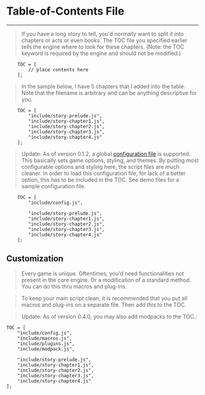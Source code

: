 # Table-of-Contents File #

---

> If you have a long story to tell, you'd normally want to split it into chapters or acts or even books. The TOC file you specified earlier tells the engine where to look for these chapters. (Note: the TOC keyword is required by the engine and should not be modified.)

```
    TOC = [
    	// place contents here
    ];								
```

> In the sample below, I have 5 chapters that I added into the table. Note that the filename is arbitrary and can be anything descriptive for you.

```
    TOC = [
    	"include/story-prelude.js",
    	"include/story-chapter1.js",
    	"include/story-chapter2.js",
    	"include/story-chapter3.js",
    	"include/story-chapter4.js"
    ];								
```

> Update: As of version 0.1.2, a global [configuration file](HeConfig.md) is supported. This basically sets game options, styling, and themes. By putting most configurable options and styling here, the script files are much cleaner. In order to load this configuration file, for lack of a better option, this has to be included in the TOC. See demo files for a sample configuration file.

```
    TOC = [
    	"include/config.js",
    	
    	"include/story-prelude.js",
    	"include/story-chapter1.js",
    	"include/story-chapter2.js",
    	"include/story-chapter3.js",
    	"include/story-chapter4.js"
    ];								
```

## Customization ##

> Every game is unique. Oftentimes, you'd need functionalities not present in the core engine. Or a modification of a standard method. You can do this thru macros and plug-ins.

> To keep your main script clean, it is recommended that you put all macros and plug-ins on a separate file. Then add this to the TOC.

> Update: As of version 0.4.0, you may also add modpacks to the TOC.:

```
TOC = [
	"include/config.js",
	"include/macros.js",
	"include/plugins.js",
	"include/modpack.js",
	
	"include/story-prelude.js",
	"include/story-chapter1.js",
	"include/story-chapter2.js",
	"include/story-chapter3.js",
	"include/story-chapter4.js"
];	
```